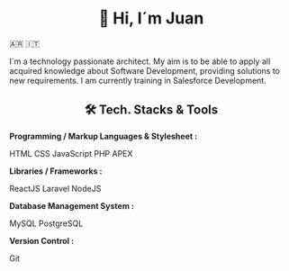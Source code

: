<h1 align="center">👋 Hi, I´m Juan </h1>
🇦🇷 🇮🇹

I`m a technology passionate architect. My aim is to be able to apply all acquired knowledge about Software Development, providing solutions to new requirements. I am currently training in Salesforce Development.



<h2 align="center">🛠 Tech. Stacks & Tools</h2>

**Programming / Markup Languages & Stylesheet :**

HTML   CSS   JavaScript   PHP   APEX   



**Libraries / Frameworks :**

ReactJS   Laravel   NodeJS 


**Database Management System :**

MySQL   PostgreSQL  


**Version Control :**

Git  
